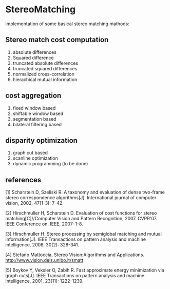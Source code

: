 # StereoMatching
implementation of some basical stereo matching mathods:

## Stereo match cost computation
1. absolute differences
2. Squared difference
3. truncated absolute differences
4. truncated squared differences
5. normalized cross-correlation
6. hierachical mutual information

## cost aggregation
1. fixed window based
2. shiftable window based
3. segmentation based
4. bilateral filtering based

## disparity optimization
1. graph cut based
2. scanline optimization
3. dynamic programming (to be done)


## references

[1] Scharstein D, Szeliski R. A taxonomy and evaluation of dense two-frame stereo correspondence algorithms[J]. International journal of computer vision, 2002, 47(1-3): 7-42.

[2] Hirschmuller H, Scharstein D. Evaluation of cost functions for stereo matching[C]//Computer Vision and Pattern Recognition, 2007. CVPR'07. IEEE Conference on. IEEE, 2007: 1-8.

[3] Hirschmuller H. Stereo processing by semiglobal matching and mutual information[J]. IEEE Transactions on pattern analysis and machine intelligence, 2008, 30(2): 328-341.

[4] Stefano Mattoccia, Stereo Vision:Algorithms and Applications. http://www.vision.deis.unibo.it/smatt

[5] Boykov Y, Veksler O, Zabih R. Fast approximate energy minimization via graph cuts[J]. IEEE Transactions on pattern analysis and machine intelligence, 2001, 23(11): 1222-1239.

